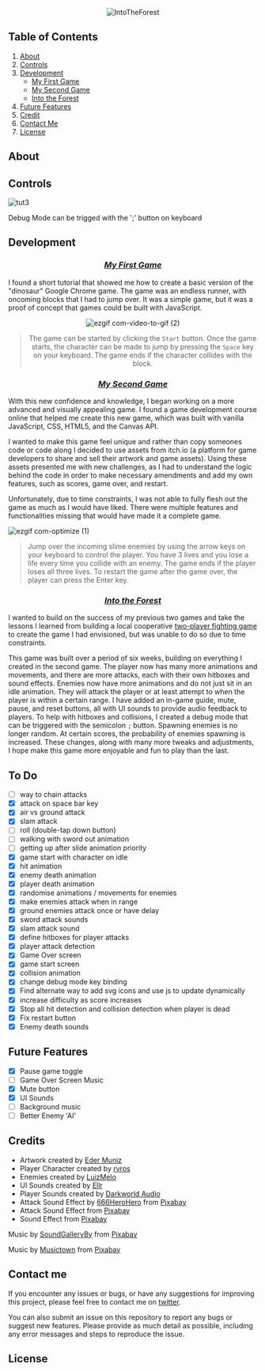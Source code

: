 <center>

![IntoTheForest](https://github.com/tsv-stacks/forest-runner/assets/113384739/b560ba7a-3481-439f-8ded-a36cbfe0cc0e)

</center>

## Table of Contents

1. [About](#about)
2. [Controls](#controls)
3. [Development](#development)
   - [My First Game](#my-first-game)
   - [My Second Game](#my-second-game)
   - [Into the Forest](#into-the-forest)
4. [Future Features](#future-features)
5. [Credit](#credits)
6. [Contact Me](#contact-me)
7. [License](#license)

## About

## Controls

![tut3](https://github.com/tsv-stacks/forest-runner/assets/113384739/e03d0afe-eb32-4357-99bb-f6158abbd63a)

Debug Mode can be trigged with the ';' button on keyboard

## Development

<center>

### _[My First Game](https://tsv-stacks.github.io/my-first-game/)_

</center>

I found a short tutorial that showed me how to create a basic version of the "dinosaur" Google Chrome game. The game was an endless runner, with oncoming blocks that I had to jump over. It was a simple game, but it was a proof of concept that games could be built with JavaScript.

<center>

![ezgif com-video-to-gif (2)](https://github.com/tsv-stacks/forest-runner/assets/113384739/8c356abb-b503-4f4f-8d9c-43f99734f247)

> The game can be started by clicking the `Start` button. Once the game starts, the character can be made to jump by pressing the `Space` key on your keyboard. The game ends if the character collides with the block.

</center>

<center>

### _[My Second Game](https://arcade-game-runner.netlify.app/)_

</center>

With this new confidence and knowledge, I began working on a more advanced and visually appealing game. I found a game development course online that helped me create this new game, which was built with vanilla JavaScript, CSS, HTML5, and the Canvas API.

I wanted to make this game feel unique and rather than copy someones code or code along I decided to use assets from itch.io (a platform for game developers to share and sell their artwork and game assets). Using these assets presented me with new challenges, as I had to understand the logic behind the code in order to make necessary amendments and add my own features, such as scores, game over, and restart.

Unfortunately, due to time constraints, I was not able to fully flesh out the game as much as I would have liked. There were multiple features and functionalities missing that would have made it a complete game.

![ezgif com-optimize (1)](https://github.com/tsv-stacks/forest-runner/assets/113384739/f953a4bd-9ac5-43eb-bc3f-f0ac230b3979)

> Jump over the incoming slime enemies by using the arrow keys on your keyboard to control the player. You have 3 lives and you lose a life every time you collide with an enemy. The game ends if the player loses all three lives. To restart the game after the game over, the player can press the Enter key.

<center>

### _[Into the Forest](https://into-the-forest.netlify.app/)_

</center>

I wanted to build on the success of my previous two games and take the lessons I learned from building a local cooperative [two-player fighting game](https://github.com/tsv-stacks/fighting-game) to create the game I had envisioned, but was unable to do so due to time constraints.

This game was built over a period of six weeks, building on everything I created in the second game. The player now has many more animations and movements, and there are more attacks, each with their own hitboxes and sound effects. Enemies now have more animations and do not just sit in an idle animation. They will attack the player or at least attempt to when the player is within a certain range. I have added an in-game guide, mute, pause, and reset buttons, all with UI sounds to provide audio feedback to players. To help with hitboxes and collisions, I created a debug mode that can be triggered with the semicolon `;` button. Spawning enemies is no longer random. At certain scores, the probability of enemies spawning is increased. These changes, along with many more tweaks and adjustments, I hope make this game more enjoyable and fun to play than the last.

## To Do

- [ ] way to chain attacks
- [x] attack on space bar key
- [x] air vs ground attack
- [x] slam attack
- [ ] roll (double-tap down button)
- [ ] walking with sword out animation
- [ ] getting up after slide animation priority
- [x] game start with character on idle
- [x] hit animation
- [x] enemy death animation
- [x] player death animation
- [x] randomise animations / movements for enemies
- [x] make enemies attack when in range
- [x] ground enemies attack once or have delay
- [x] sword attack sounds
- [x] slam attack sound
- [x] define hitboxes for player attacks
- [x] player attack detection
- [x] Game Over screen
- [x] game start screen
- [x] collision animation
- [x] change debug mode key binding
- [x] Find alternate way to add svg icons and use js to update dynamically
- [x] increase difficulty as score increases
- [x] Stop all hit detection and collision detection when player is dead
- [x] Fix restart button
- [x] Enemy death sounds

## Future Features

- [x] Pause game toggle
- [ ] Game Over Screen Music
- [x] Mute button
- [x] UI Sounds
- [ ] Background music
- [ ] Better Enemy 'AI'

## Credits

- Artwork created by [Eder Muniz](https://edermunizz.itch.io/free-pixel-art-forest)
- Player Character created by [rvros](https://rvros.itch.io/animated-pixel-hero)
- Enemies created by [LuizMelo](https://luizmelo.itch.io/monsters-creatures-fantasy)
- UI Sounds created by [Ellr](https://ellr.itch.io/universal-ui-soundpack)
- Player Sounds created by [Darkworld Audio](https://darkworldaudio.itch.io/sound-effects-survival-i)
- Attack Sound Effect by <a href="https://pixabay.com/users/666herohero-25759907/?utm_source=link-attribution&utm_medium=referral&utm_campaign=music&utm_content=131480">666HeroHero</a> from <a href="https://pixabay.com//?utm_source=link-attribution&utm_medium=referral&utm_campaign=music&utm_content=131480">Pixabay</a>
- Attack Sound Effect from <a href="https://pixabay.com/sound-effects/?utm_source=link-attribution&utm_medium=referral&utm_campaign=music&utm_content=37027">Pixabay</a>
- Sound Effect from <a href="https://pixabay.com/sound-effects/?utm_source=link-attribution&utm_medium=referral&utm_campaign=music&utm_content=6982">Pixabay</a>

Music by <a href="https://pixabay.com/users/soundgalleryby-21339672/?utm_source=link-attribution&utm_medium=referral&utm_campaign=music&utm_content=117935">SoundGalleryBy</a> from <a href="https://pixabay.com//?utm_source=link-attribution&utm_medium=referral&utm_campaign=music&utm_content=117935">Pixabay</a>

Music by <a href="https://pixabay.com/users/musictown-25873992/?utm_source=link-attribution&utm_medium=referral&utm_campaign=music&utm_content=103662">Musictown</a> from <a href="https://pixabay.com//?utm_source=link-attribution&utm_medium=referral&utm_campaign=music&utm_content=103662">Pixabay</a>

## Contact me

If you encounter any issues or bugs, or have any suggestions for improving this project, please feel free to contact me on [twitter](https://twitter.com/tsv_stacks).

You can also submit an issue on this repository to report any bugs or suggest new features. Please provide as much detail as possible, including any error messages and steps to reproduce the issue.

## License
